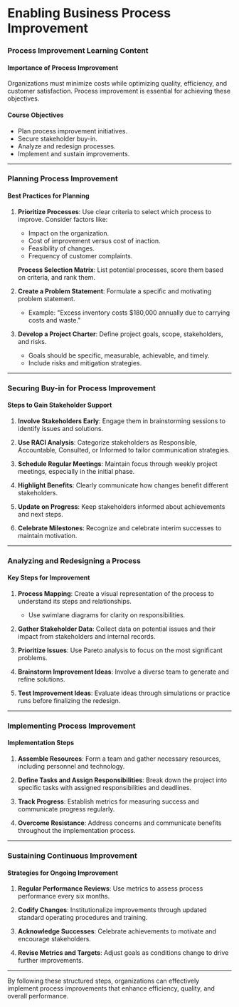 # Enabling Business Process Improvement

### Process Improvement Learning Content

#### Importance of Process Improvement
Organizations must minimize costs while optimizing quality, efficiency, and customer satisfaction. Process improvement is essential for achieving these objectives.

#### Course Objectives
- Plan process improvement initiatives.
- Secure stakeholder buy-in.
- Analyze and redesign processes.
- Implement and sustain improvements.

---

### Planning Process Improvement

#### Best Practices for Planning
1. **Prioritize Processes**: Use clear criteria to select which process to improve. Consider factors like:
   - Impact on the organization.
   - Cost of improvement versus cost of inaction.
   - Feasibility of changes.
   - Frequency of customer complaints.

   **Process Selection Matrix**: List potential processes, score them based on criteria, and rank them.

2. **Create a Problem Statement**: Formulate a specific and motivating problem statement. 
   - Example: "Excess inventory costs $180,000 annually due to carrying costs and waste."

3. **Develop a Project Charter**: Define project goals, scope, stakeholders, and risks.
   - Goals should be specific, measurable, achievable, and timely.
   - Include risks and mitigation strategies.

---

### Securing Buy-in for Process Improvement

#### Steps to Gain Stakeholder Support
1. **Involve Stakeholders Early**: Engage them in brainstorming sessions to identify issues and solutions.

2. **Use RACI Analysis**: Categorize stakeholders as Responsible, Accountable, Consulted, or Informed to tailor communication strategies.

3. **Schedule Regular Meetings**: Maintain focus through weekly project meetings, especially in the initial phase.

4. **Highlight Benefits**: Clearly communicate how changes benefit different stakeholders.

5. **Update on Progress**: Keep stakeholders informed about achievements and next steps.

6. **Celebrate Milestones**: Recognize and celebrate interim successes to maintain motivation.

---

### Analyzing and Redesigning a Process

#### Key Steps for Improvement
1. **Process Mapping**: Create a visual representation of the process to understand its steps and relationships.
   - Use swimlane diagrams for clarity on responsibilities.

2. **Gather Stakeholder Data**: Collect data on potential issues and their impact from stakeholders and internal records.

3. **Prioritize Issues**: Use Pareto analysis to focus on the most significant problems.

4. **Brainstorm Improvement Ideas**: Involve a diverse team to generate and refine solutions.

5. **Test Improvement Ideas**: Evaluate ideas through simulations or practice runs before finalizing the redesign.

---

### Implementing Process Improvement

#### Implementation Steps
1. **Assemble Resources**: Form a team and gather necessary resources, including personnel and technology.

2. **Define Tasks and Assign Responsibilities**: Break down the project into specific tasks with assigned responsibilities and deadlines.

3. **Track Progress**: Establish metrics for measuring success and communicate progress regularly.

4. **Overcome Resistance**: Address concerns and communicate benefits throughout the implementation process.

---

### Sustaining Continuous Improvement

#### Strategies for Ongoing Improvement
1. **Regular Performance Reviews**: Use metrics to assess process performance every six months.

2. **Codify Changes**: Institutionalize improvements through updated standard operating procedures and training.

3. **Acknowledge Successes**: Celebrate achievements to motivate and encourage stakeholders.

4. **Revise Metrics and Targets**: Adjust goals as conditions change to drive further improvements.

---

By following these structured steps, organizations can effectively implement process improvements that enhance efficiency, quality, and overall performance.